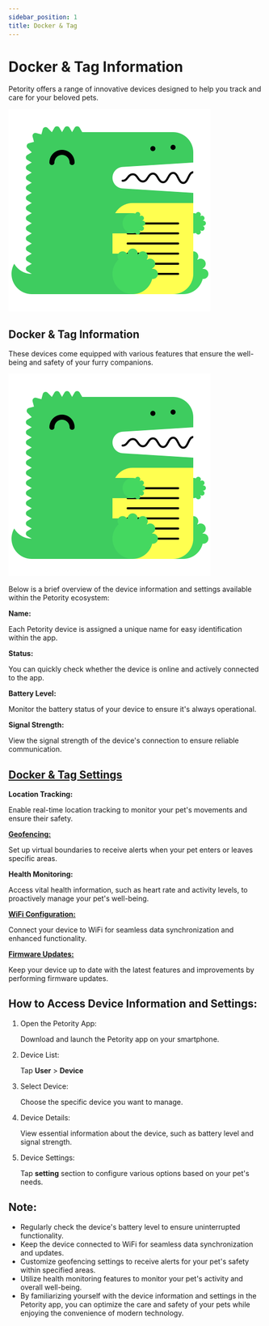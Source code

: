 ```yaml
---
sidebar_position: 1
title: Docker & Tag
---
```


# Docker & Tag Information 
Petority offers a range of innovative devices designed to help you track and care for your beloved pets.

![device picture](/img/logo.svg)

## Docker & Tag Information
These devices come equipped with various features that ensure the well-being and safety of your furry companions. 

![Device Information:](/img/logo.svg)

Below is a brief overview of the device information and settings available within the Petority ecosystem:

**Name:**

Each Petority device is assigned a unique name for easy identification within the app.

**Status:**

You can quickly check whether the device is online and actively connected to the app.

**Battery Level:**

Monitor the battery status of your device to ensure it's always operational.

**Signal Strength:**

View the signal strength of the device's connection to ensure reliable communication.

## [Docker & Tag Settings](/docs/petority/features/devices/devices-settings)
**Location Tracking:**

Enable real-time location tracking to monitor your pet's movements and ensure their safety.

**[Geofencing:](/docs/petority/features/fence)**

Set up virtual boundaries to receive alerts when your pet enters or leaves specific areas.

**Health Monitoring:**

Access vital health information, such as heart rate and activity levels, to proactively manage your pet's well-being.

**[WiFi Configuration:](/docs/petority/features/devices/devices-settings#1-configuring-wifi-connection)**

Connect your device to WiFi for seamless data synchronization and enhanced functionality.

**[Firmware Updates:](/docs/petority/features/devices/upgrade-firmware)**

Keep your device up to date with the latest features and improvements by performing firmware updates.

## How to Access Device Information and Settings:

1. Open the Petority App: 

    Download and launch the Petority app on your smartphone.
2. Device List: 

    Tap **User** > **Device**
3. Select Device: 

    Choose the specific device you want to manage.
4.  Device Details:

    View essential information about the device, such as battery level and signal strength.
5.  Device Settings:

    Tap **setting** section to configure various options based on your pet's needs.
    
## Note:
+ Regularly check the device's battery level to ensure uninterrupted functionality.
+ Keep the device connected to WiFi for seamless data synchronization and updates.
+ Customize geofencing settings to receive alerts for your pet's safety within specified areas.
+ Utilize health monitoring features to monitor your pet's activity and overall well-being.
+ By familiarizing yourself with the device information and settings in the Petority app, you can optimize the care and safety of your pets while enjoying the convenience of modern technology.


 
